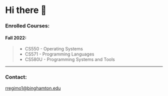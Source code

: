 # Hi there 🤖

### **Enrolled Courses:**

#### **Fall 2022:**
>
> - CS550 - Operating Systems
> - CS571 - Programming Languages
> - CS580U - Programming Systems and Tools
>

***

### **Contact:**
<rregimo1@binghamton.edu>
